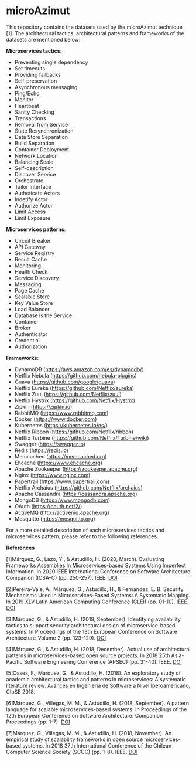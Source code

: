 # microAzimut

This repository contains the datasets used by the microAzimut technique [1]. The architectural tactics, architectural patterns and frameworks of the datasets are mentioned below:

**Microservices tactics**:

- Preventing single dependency	
- Set timeouts	
- Providing fallbacks	
- Self-preservation	
- Asynchronous messaging	
- Ping/Echo	
- Monitor	
- Heartbeat	
- Sanity Checking	
- Transactions	
- Removal from Service	
- State Resynchronization	
- Data Store Separation	
- Build Separation	
- Container Deployment	
- Network Location	
- Balancing Scale	
- Self-description	
- Discover Service	
- Orchestrate	
- Tailor Interface	
- Autheticate Actors	
- Indetify Actor	
- Authorize Actor	
- Limit Access	
- Limit Exposure

**Microservices patterns**:

- Circuit Breaker
- API Gateway
- Service Registry
- Result Cache
- Monitoring
- Health Check
- Service Discovery
- Messaging
- Page Cache
- Scalable Store
- Key Value Store
- Load Balancer
- Database is the Service
- Container
- Broker
- Authenticator
- Credential
- Authorization

**Frameworks**:

- DynamoDB (https://aws.amazon.com/es/dynamodb/)
- Netflix Nebula (https://github.com/nebula-plugins)
- Guava (https://github.com/google/guava)
- Netflix Eureka (https://github.com/Netflix/eureka)
- Netflix Zuul (https://github.com/Netflix/zuul)
- Netflix Hystrix (https://github.com/Netflix/Hystrix)
- Zipkin (https://zipkin.io)
- RabbitMQ (https://www.rabbitmq.com)
- Docker (https://www.docker.com)
- Kubernetes (https://kubernetes.io/es/)
- Netflix Ribbon (https://github.com/Netflix/ribbon)
- Netflix Turbine (https://github.com/Netflix/Turbine/wiki)
- Swagger (https://swagger.io)
- Redis (https://redis.io)
- Memcached (https://memcached.org)
- Ehcache (https://www.ehcache.org)
- Apache Zookeeper (https://zookeeper.apache.org)
- Nginx (https://www.nginx.com)
- Papertrail (https://www.papertrail.com)
- Netflix Archaius (https://github.com/Netflix/archaius)
- Apache Cassandra (https://cassandra.apache.org)
- MongoDB (https://www.mongodb.com)
- OAuth (https://oauth.net/2/)
- ActiveMQ (http://activemq.apache.org) 
- Mosquitto (https://mosquitto.org)

For a more detailed description of each microservices tactics and microservices pattern, please refer to the following references.

**References**

[1]Márquez, G., Lazo, Y., & Astudillo, H. (2020, March). Evaluating Frameworks Assemblies In Microservices-based Systems Using Imperfect Information. In 2020 IEEE International Conference on Software Architecture Companion (ICSA-C) (pp. 250-257). IEEE. [DOI](https://doi.org/10.1109/ICSA-C50368.2020.00049)

[2]Pereira-Vale, A., Márquez, G., Astudillo, H., & Fernandez, E. B. Security Mechanisms Used in Microservices-Based Systems: A Systematic Mapping. In 2019 XLV Latin American Computing Conference (CLEI) (pp. 01-10). IEEE. [DOI](https://doi.org/10.1109/CLEI47609.2019.235060)

[3]Márquez, G., & Astudillo, H. (2019, September). Identifying availability tactics to support security architectural design of microservice-based systems. In Proceedings of the 13th European Conference on Software Architecture-Volume 2 (pp. 123-129). [DOI](https://doi.org/10.1145/3344948.3344996)

[4]Márquez, G., & Astudillo, H. (2018, December). Actual use of architectural patterns in microservices-based open source projects. In 2018 25th Asia-Pacific Software Engineering Conference (APSEC) (pp. 31-40). IEEE. [DOI](https://doi.org/10.1109/APSEC.2018.00017)

[5]Osses, F., Márquez, G., & Astudillo, H. (2018). An exploratory study of academic architectural tactics and patterns in microservices: A systematic literature review. Avances en Ingenieria de Software a Nivel Iberoamericano, CIbSE 2018.

[6]Márquez, G., Villegas, M. M., & Astudillo, H. (2018, September). A pattern language for scalable microservices-based systems. In Proceedings of the 12th European Conference on Software Architecture: Companion Proceedings (pp. 1-7). [DOI](https://doi.org/10.1145/3241403.3241429)

[7]Márquez, G., Villegas, M. M., & Astudillo, H. (2018, November). An empirical study of scalability frameworks in open source microservices-based systems. In 2018 37th International Conference of the Chilean Computer Science Society (SCCC) (pp. 1-8). IEEE. [DOI](https://doi.org/10.1109/SCCC.2018.8705256)

